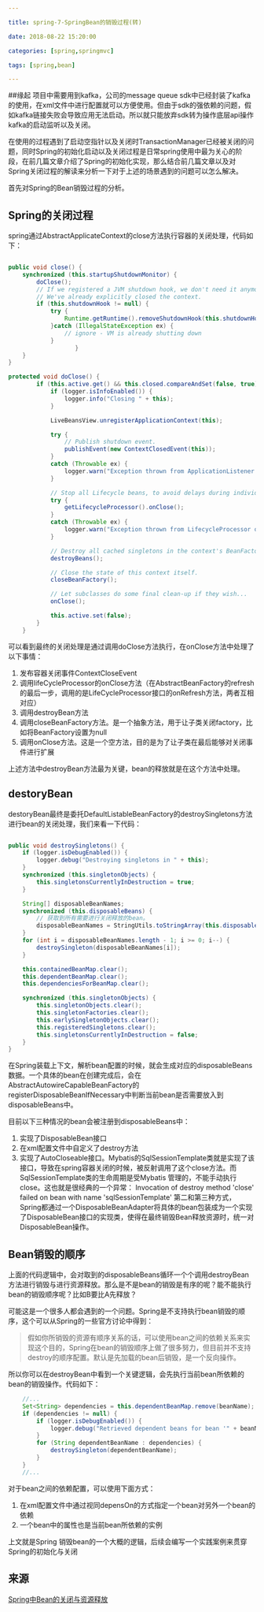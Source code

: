 ```yaml
---

title: spring-7-SpringBean的销毁过程(转)

date: 2018-08-22 15:20:00

categories: [spring,springmvc]

tags: [spring,bean]

---
```



##缘起
项目中需要用到kafka，公司的message queue sdk中已经封装了kafka的使用，在xml文件中进行配置就可以方便使用。但由于sdk的强依赖的问题，假如kafka链接失败会导致应用无法启动。所以就只能放弃sdk转为操作底层api操作kafka的启动监听以及关闭。

在使用的过程遇到了启动空指针以及关闭时TransactionManager已经被关闭的问题，同时Spring的初始化启动以及关闭过程是日常spring使用中最为关心的阶段，在前几篇文章介绍了Spring的初始化实现，那么结合前几篇文章以及对Spring关闭过程的解读来分析一下对于上述的场景遇到的问题可以怎么解决。

首先对Spring的Bean销毁过程的分析。

## Spring的关闭过程
spring通过AbstractApplicateContext的close方法执行容器的关闭处理，代码如下：

```java

public void close() {
    synchronized (this.startupShutdownMonitor) {
	    doClose();
		// If we registered a JVM shutdown hook, we don't need it anymore now:
		// We've already explicitly closed the context.
		if (this.shutdownHook != null) {
			try {
				Runtime.getRuntime().removeShutdownHook(this.shutdownHook);
			}catch (IllegalStateException ex) {
				// ignore - VM is already shutting down
			}
                   }
	}
}

protected void doClose() {
		if (this.active.get() && this.closed.compareAndSet(false, true)) {
			if (logger.isInfoEnabled()) {
				logger.info("Closing " + this);
			}

			LiveBeansView.unregisterApplicationContext(this);

			try {
				// Publish shutdown event.
				publishEvent(new ContextClosedEvent(this));
			}
			catch (Throwable ex) {
				logger.warn("Exception thrown from ApplicationListener handling ContextClosedEvent", ex);
			}

			// Stop all Lifecycle beans, to avoid delays during individual destruction.
			try {
				getLifecycleProcessor().onClose();
			}
			catch (Throwable ex) {
				logger.warn("Exception thrown from LifecycleProcessor on context close", ex);
			}

			// Destroy all cached singletons in the context's BeanFactory.
			destroyBeans();

			// Close the state of this context itself.
			closeBeanFactory();

			// Let subclasses do some final clean-up if they wish...
			onClose();

			this.active.set(false);
		}
	}

```

可以看到最终的关闭处理是通过调用doClose方法执行，在onClose方法中处理了以下事情：

1. 发布容器关闭事件ContextCloseEvent
2. 调用lifeCycleProcessor的onClose方法（在AbstractBeanFactory的refresh的最后一步，调用的是LifeCycleProcessor接口的onRefresh方法，两者互相对应）
3. 调用destroyBean方法
4. 调用closeBeanFactory方法。是一个抽象方法，用于让子类关闭factory，比如将BeanFactory设置为null
5. 调用onClose方法。这是一个空方法，目的是为了让子类在最后能够对关闭事件进行扩展

上述方法中destroyBean方法最为关键，bean的释放就是在这个方法中处理。

## destoryBean
destoryBean最终是委托DefaultListableBeanFactory的destroySingletons方法进行bean的关闭处理，我们来看一下代码：

```java

public void destroySingletons() {
	if (logger.isDebugEnabled()) {
		logger.debug("Destroying singletons in " + this);
	}
	synchronized (this.singletonObjects) {
		this.singletonsCurrentlyInDestruction = true;
	}

	String[] disposableBeanNames;
	synchronized (this.disposableBeans) {
        // 获取到所有需要进行关闭释放的bean。
		disposableBeanNames = StringUtils.toStringArray(this.disposableBeans.keySet());
	}
	for (int i = disposableBeanNames.length - 1; i >= 0; i--) {
		destroySingleton(disposableBeanNames[i]);
	}

	this.containedBeanMap.clear();
	this.dependentBeanMap.clear();
	this.dependenciesForBeanMap.clear();

	synchronized (this.singletonObjects) {
		this.singletonObjects.clear();
		this.singletonFactories.clear();
		this.earlySingletonObjects.clear();
		this.registeredSingletons.clear();
		this.singletonsCurrentlyInDestruction = false;
	}
}
```

在Spring装载上下文，解析bean配置的时候，就会生成对应的disposableBeans数据。一个具体的bean在创建完成后，会在AbstractAutowireCapableBeanFactory的registerDisposableBeanIfNecessary中判断当前bean是否需要放入到disposableBeans中。

目前以下三种情况的bean会被注册到disposableBeans中：

1. 实现了DisposableBean接口
2. 在xml配置文件中自定义了destroy方法
3. 实现了AutoCloseable接口。Mybatis的SqlSessionTemplate类就是实现了该接口，导致在spring容器关闭的时候，被反射调用了这个close方法。而SqlSessionTemplate类的生命周期是受Mybatis
管理的，不能手动执行close。这也就是很经典的一个异常： Invocation of destroy method 'close' failed on bean with name 'sqlSessionTemplate'
第二和第三种方式，Spring都通过一个DisposableBeanAdapter将具体的bean包装成为一个实现了DisposableBean接口的实现类，使得在最终销毁Bean释放资源时，统一对DisposableBean操作。

## Bean销毁的顺序
上面的代码逻辑中，会对取到的disposableBeans循环一个个调用destroyBean方法进行销毁与进行资源释放。那么是不是bean的销毁是有序的呢？能不能执行bean的销毁顺序呢？比如B要比A先释放？

可能这是一个很多人都会遇到的一个问题。Spring是不支持执行bean销毁的顺序，这个可以从Spring的一些官方讨论中得到：

> 假如你所销毁的资源有顺序关系的话，可以使用bean之间的依赖关系来实现这个目的，Spring在bean的销毁顺序上做了很多努力，但目前并不支持destroy的顺序配置。默认是先加载的bean后销毁，是一个反向操作。

所以你可以在destroyBean中看到一个关键逻辑，会先执行当前bean所依赖的bean的销毁操作。代码如下：

```java
    //...
    Set<String> dependencies = this.dependentBeanMap.remove(beanName);
	if (dependencies != null) {
		if (logger.isDebugEnabled()) {
			logger.debug("Retrieved dependent beans for bean '" + beanName + "': " + dependencies);
		}
		for (String dependentBeanName : dependencies) {
			destroySingleton(dependentBeanName);
		}
	}
    //...
```

对于bean之间的依赖配置，可以使用下面方式：

1. 在xml配置文件中通过视同depensOn的方式指定一个bean对另外一个bean的依赖
2. 一个bean中的属性也是当前bean所依赖的实例

上文就是Spring 销毁bean的一个大概的逻辑，后续会编写一个实践案例来贯穿Spring的初始化与关闭

## 来源

[Spring中Bean的关闭与资源释放](Spring中Bean的关闭与资源释放)